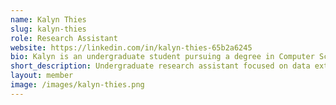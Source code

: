 ```yaml
---
name: Kalyn Thies
slug: kalyn-thies
role: Research Assistant
website: https://linkedin.com/in/kalyn-thies-65b2a6245
bio: Kalyn is an undergraduate student pursuing a degree in Computer Science and currently works as a research assistant with Lu Wang. Her work focuses on data extraction and analysis for literature reviews in human-computer interaction. She has a strong interest in data science, artificial intelligence, and machine learning, and is particularly passionate about developing efficient methods for data analysis.
short_description: Undergraduate research assistant focused on data extraction and analysis in HCI. Interested in data science, AI, and machine learning.
layout: member
image: /images/kalyn-thies.png
---
```


